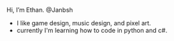 Hi, I’m Ethan. @Janbsh
- I like game design, music design, and pixel art. 
- currently I'm learning how to code in python and c#.
